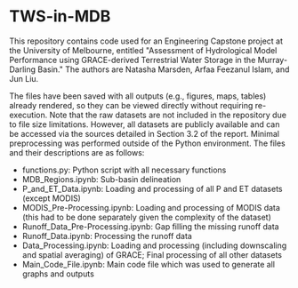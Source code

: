 # TWS-in-MDB
This repository contains code used for an Engineering Capstone project at the University of Melbourne, entitled "Assessment of Hydrological Model Performance using GRACE-derived Terrestrial Water Storage in the Murray-Darling Basin." The authors are Natasha Marsden, Arfaa Feezanul Islam, and Jun Liu.

The files have been saved with all outputs (e.g., figures, maps, tables) already rendered, so they can be viewed directly without requiring re-execution. Note that the raw datasets are not included in the repository due to file size limitations. However, all datasets are publicly available and can be accessed via the sources detailed in Section 3.2 of the report. Minimal preprocessing was performed outside of the Python environment. The files and their descriptions are as follows:

- functions.py: Python script with all necessary functions
- MDB_Regions.ipynb: Sub-basin delineation
- P_and_ET_Data.ipynb: Loading and processing of all P and ET datasets (except MODIS)
- MODIS_Pre-Processing.ipynb: Loading and processing of MODIS data (this had to be done separately given the complexity of the dataset)
- Runoff_Data_Pre-Processing.ipynb: Gap filling the missing runoff data
- Runoff_Data.ipynb: Processing the runoff data
- Data_Processing.ipynb: Loading and processing (including downscaling and spatial averaging) of GRACE; Final processing of all other datasets
- Main_Code_File.ipynb: Main code file which was used to generate all graphs and outputs
